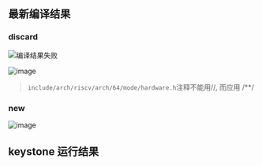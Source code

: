 ## 最新编译结果

### discard
![编译结果失败](https://user-images.githubusercontent.com/74185337/233795111-fc7c4c2c-5680-46f6-ade5-e5bc4711275a.png)

![image](https://user-images.githubusercontent.com/74185337/235285392-22281739-b031-4796-bf4d-2e7c99ec36b3.png)
> `include/arch/riscv/arch/64/mode/hardware.h`注释不能用//, 而应用 /**/

### new
![image](https://user-images.githubusercontent.com/74185337/236373582-806ae7c4-acf4-4e26-b320-6e579d82246d.png)


## keystone 运行结果

